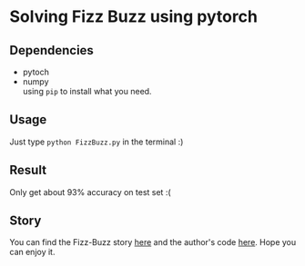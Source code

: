 # Solving Fizz Buzz using pytorch

## Dependencies
- pytoch  
- numpy  
using `pip` to install what you need.

## Usage
Just type `python FizzBuzz.py` in the terminal :)

## Result
Only get about 93% accuracy on test set :(

## Story
You can find the Fizz-Buzz story [here](http://joelgrus.com/2016/05/23/fizz-buzz-in-tensorflow/) and the author's code [here](https://github.com/joelgrus/fizz-buzz-tensorflow). Hope you can enjoy it.
